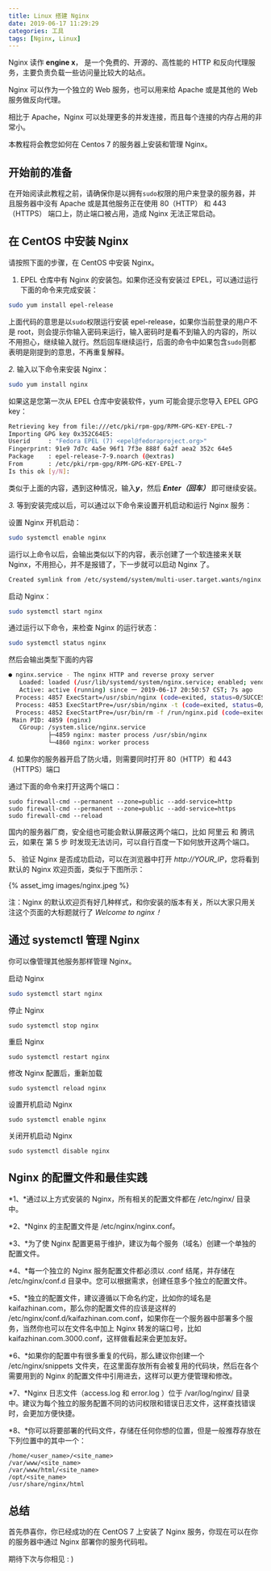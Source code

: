 ```yaml
---
title: Linux 搭建 Nginx
date: 2019-06-17 11:29:29
categories: 工具
tags: [Nginx, Linux]
---
```

Nginx 读作 **engine x**， 是一个免费的、开源的、高性能的 HTTP 和反向代理服务，主要负责负载一些访问量比较大的站点。

Nginx 可以作为一个独立的 Web 服务，也可以用来给 Apache 或是其他的 Web 服务做反向代理。

相比于 Apache，Nginx 可以处理更多的并发连接，而且每个连接的内存占用的非常小。

本教程将会教您如何在 Centos 7 的服务器上安装和管理 Nginx。
<!--more-->
## 开始前的准备

在开始阅读此教程之前，请确保你是以拥有`sudo`权限的用户来登录的服务器，并且服务器中没有 Apache 或是其他服务正在使用 80（HTTP） 和 443（HTTPS） 端口上，防止端口被占用，造成 Nginx 无法正常启动。

## 在 CentOS 中安装 Nginx

请按照下面的步骤，在 CentOS 中安装 Nginx。

1. EPEL 仓库中有 Nginx 的安装包。如果你还没有安装过 EPEL，可以通过运行下面的命令来完成安装：

```bash
sudo yum install epel-release
```

上面代码的意思是以`sudo`权限运行安装 epel-release，如果你当前登录的用户不是 root，则会提示你输入密码来运行，输入密码时是看不到输入的内容的，所以不用担心，继续输入就行。然后回车继续运行，后面的命令中如果包含`sudo`则都表明是刚提到的意思，不再重复解释。

*2.* 输入以下命令来安装 Nginx：

```bash
sudo yum install nginx
```

如果这是您第一次从 EPEL 仓库中安装软件，yum 可能会提示您导入 EPEL GPG key：
```bash
Retrieving key from file:///etc/pki/rpm-gpg/RPM-GPG-KEY-EPEL-7
Importing GPG key 0x352C64E5:
Userid     : "Fedora EPEL (7) <epel@fedoraproject.org>"
Fingerprint: 91e9 7d7c 4a5e 96f1 7f3e 888f 6a2f aea2 352c 64e5
Package    : epel-release-7-9.noarch (@extras)
From       : /etc/pki/rpm-gpg/RPM-GPG-KEY-EPEL-7
Is this ok [y/N]:
```

类似于上面的内容，遇到这种情况，输入***y***，然后 ***Enter（回车）*** 即可继续安装。

*3.* 等到安装完成以后，可以通过以下命令来设置开机启动和运行 Nginx 服务：

设置 Nginx 开机启动：

```bash
sudo systemctl enable nginx
```

运行以上命令以后，会输出类似以下的内容，表示创建了一个软连接来关联 Nginx，不用担心，并不是报错了，下一步就可以启动 Nginx 了。

```bash
Created symlink from /etc/systemd/system/multi-user.target.wants/nginx.service to /usr/lib/systemd/system/nginx.service.
```

启动 Nginx：

```bash
sudo systemctl start nginx
```

通过运行以下命令，来检查 Nginx 的运行状态：

```bash
sudo systemctl status nginx
```

然后会输出类型下面的内容

```bash
● nginx.service - The nginx HTTP and reverse proxy server
   Loaded: loaded (/usr/lib/systemd/system/nginx.service; enabled; vendor preset: disabled)
   Active: active (running) since 一 2019-06-17 20:50:57 CST; 7s ago
  Process: 4857 ExecStart=/usr/sbin/nginx (code=exited, status=0/SUCCESS)
  Process: 4853 ExecStartPre=/usr/sbin/nginx -t (code=exited, status=0/SUCCESS)
  Process: 4852 ExecStartPre=/usr/bin/rm -f /run/nginx.pid (code=exited, status=0/SUCCESS)
 Main PID: 4859 (nginx)
   CGroup: /system.slice/nginx.service
           ├─4859 nginx: master process /usr/sbin/nginx
           └─4860 nginx: worker process

```

*4.* 如果你的服务器开启了防火墙，则需要同时打开 80（HTTP）和 443（HTTPS）端口

通过下面的命令来打开这两个端口：

```
sudo firewall-cmd --permanent --zone=public --add-service=http
sudo firewall-cmd --permanent --zone=public --add-service=https
sudo firewall-cmd --reload
```

国内的服务器厂商，安全组也可能会默认屏蔽这两个端口，比如 阿里云 和 腾讯云，如果在 第 5 步 时发现无法访问，可以自行百度一下如何放开这两个端口。

5、 验证 Nginx 是否成功启动，可以在浏览器中打开 *http://YOUR_IP*，您将看到默认的 Nginx 欢迎页面，类似于下图所示：

{% asset_img images/nginx.jpeg %}

注：Nginx 的默认欢迎页有好几种样式，和你安装的版本有关，所以大家只用关注这个页面的大标题就行了 *Welcome to nginx！*

## 通过 systemctl 管理 Nginx

你可以像管理其他服务那样管理 Nginx。

启动 Nginx

```bash
sudo systemctl start nginx
```

停止 Nginx

```
sudo systemctl stop nginx
```

重启 Nginx

```
sudo systemctl restart nginx
```

修改 Nginx 配置后，重新加载

```
sudo systemctl reload nginx
```

设置开机启动 Nginx

```
sudo systemctl enable nginx
```

关闭开机启动 Nginx

```
sudo systemctl disable nginx
```

## Nginx 的配置文件和最佳实践

*1、*通过以上方式安装的 Nginx，所有相关的配置文件都在 /etc/nginx/ 目录中。

*2、*Nginx 的主配置文件是 /etc/nginx/nginx.conf。

*3、*为了使 Nginx 配置更易于维护，建议为每个服务（域名）创建一个单独的配置文件。

*4、*每一个独立的 Nginx 服务配置文件都必须以 .conf 结尾，并存储在 /etc/nginx/conf.d 目录中。您可以根据需求，创建任意多个独立的配置文件。

*5、*独立的配置文件，建议遵循以下命名约定，比如你的域名是 kaifazhinan.com，那么你的配置文件的应该是这样的 /etc/nginx/conf.d/kaifazhinan.com.conf，如果你在一个服务器中部署多个服务，当然你也可以在文件名中加上 Nginx 转发的端口号，比如 kaifazhinan.com.3000.conf，这样做看起来会更加友好。

*6、*如果你的配置中有很多重复的代码，那么建议你创建一个 /etc/nginx/snippets 文件夹，在这里面存放所有会被复用的代码块，然后在各个需要用到的 Nginx 的配置文件中引用进去，这样可以更方便管理和修改。

*7、*Nginx 日志文件（access.log 和 error.log ）位于 /var/log/nginx/ 目录中。建议为每个独立的服务配置不同的访问权限和错误日志文件，这样查找错误时，会更加方便快捷。

*8、*你可以将要部署的代码文件，存储在任何你想的位置，但是一般推荐存放在下列位置中的其中一个：
```
/home/<user_name>/<site_name>
/var/www/<site_name>
/var/www/html/<site_name>
/opt/<site_name>
/usr/share/nginx/html
```

## 总结

首先恭喜你，你已经成功的在 CentOS 7 上安装了 Nginx 服务，你现在可以在你的服务器中通过 Nginx 部署你的服务代码啦。

期待下次与你相见 : )
